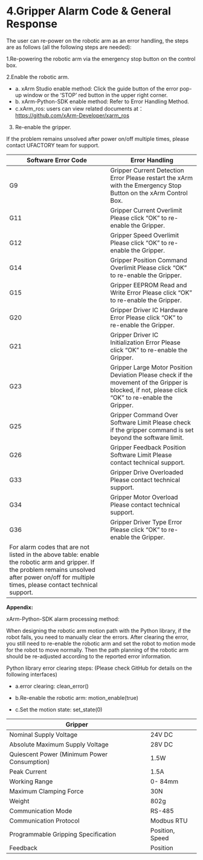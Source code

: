 # 4.Gripper Alarm Code & General Response

The user can re-power on the robotic arm as an error handling, the steps are as follows (all the following steps are needed):

1.Re-powering the robotic arm via the emergency stop button on the control box.


2.Enable the robotic arm.

* a. xArm Studio enable method: Click the guide button of the error pop-up window or the ‘STOP’ red button in the upper right corner.
* b. xArm-Python-SDK enable method: Refer to Error Handling Method.
* c.xArm_ros: users can view related documents at： https://github.com/xArm-Developer/xarm_ros
3. Re-enable the gripper.

If the problem remains unsolved after power on/off multiple times, please contact UFACTORY team for support.


| **Software Error Code**                                                                                                                                                                              | **Error Handling**                                                                                                                                 |
|------------------------------------------------------------------------------------------------------------------------------------------------------------------------------------------------------|----------------------------------------------------------------------------------------------------------------------------------------------------|
| G9                                                                                                                                                                                                   | Gripper Current Detection Error Please restart the xArm with the Emergency Stop Button on the xArm Control Box.                                    |
| G11                                                                                                                                                                                                  | Gripper Current Overlimit Please click “OK” to re-enable the Gripper.                                                                              |
| G12                                                                                                                                                                                                  | Gripper Speed Overlimit Please click “OK” to re-enable the Gripper.                                                                                |
| G14                                                                                                                                                                                                  | Gripper Position Command Overlimit Please click “OK” to re-enable the Gripper.                                                                     |
| G15                                                                                                                                                                                                  | Gripper EEPROM Read and Write Error Please click “OK” to re-enable the Gripper.                                                                    |
| G20                                                                                                                                                                                                  | Gripper Driver IC Hardware Error Please click “OK” to re-enable the Gripper.                                                                       |
| G21                                                                                                                                                                                                  | Gripper Driver IC Initialization Error Please click “OK” to re-enable the Gripper.                                                                 |
| G23                                                                                                                                                                                                  | Gripper Large Motor Position Deviation Please check if the movement of the Gripper is blocked, if not, please click “OK” to re-enable the Gripper. |
| G25                                                                                                                                                                                                  | Gripper Command Over Software Limit Please check if the gripper command is set beyond the software limit.                                          |
| G26                                                                                                                                                                                                  | Gripper Feedback Position Software Limit Please contact technical support.                                                                         |
| G33                                                                                                                                                                                                  | Gripper Drive Overloaded Please contact technical support.                                                                                         |
| G34                                                                                                                                                                                                  | Gripper Motor Overload Please contact technical support.                                                                                           |
| G36                                                                                                                                                                                                  | Gripper Driver Type Error Please click “OK” to re-enable the Gripper.                                                                              |
| For alarm codes that are not listed in the above table: enable the robotic arm and gripper. If the problem remains unsolved after power on/off for multiple times, please contact technical support. |                                                                                                                                                    |

**Appendix:**

xArm-Python-SDK alarm processing method:

When designing the robotic arm motion path with the Python library, if the robot fails, you need to manually clear the errors. After clearing the error, you still need to re-enable the robotic arm and set the robot to motion mode for the robot to move normally. Then the path planning of the robotic arm should be re-adjusted according to the reported error information.

Python library error clearing steps: (Please check GitHub for details on the following interfaces)

* a.error clearing: clean_error()

* b.Re-enable the robotic arm: motion_enable(true)

* c.Set the motion state: set_state(0)

| Gripper                                     |                 |
| ------------------------------------------- | --------------- |
| Nominal Supply Voltage                      | 24V DC          |
| Absolute Maximum Supply Voltage             | 28V DC          |
| Quiescent Power (Minimum Power Consumption) | 1.5W            |
| Peak Current                                | 1.5A            |
| Working Range                               | 0- 84mm         |
| Maximum Clamping Force                      | 30N             |
| Weight                                      | 802g            |
| Communication Mode                          | RS-485          |
| Communication Protocol                      | Modbus RTU      |
| Programmable Gripping Specification         | Position, Speed |
| Feedback                                    | Position        |
